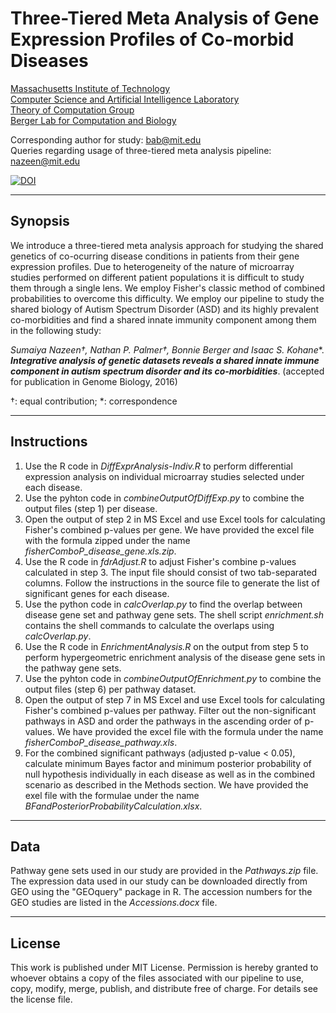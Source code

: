# Three-Tiered Meta Analysis of Gene Expression Profiles of Co-morbid Diseases
[Massachusetts Institute of Technology](http://web.mit.edu)</br>
[Computer Science and Artificial Intelligence Laboratory](www.csail.mit.edu)</br>
[Theory of Computation Group](http://theory.lcs.mit.edu)</br>
[Berger Lab for Computation and Biology](people.csail.mit.edu/bab/index.html)</br>

Corresponding author for study: bab@mit.edu</br>
Queries regarding usage of three-tiered meta analysis pipeline: nazeen@mit.edu</br>

[![DOI](https://zenodo.org/badge/69980342.svg)](https://zenodo.org/badge/latestdoi/69980342)

---
## Synopsis
We introduce a three-tiered meta analysis approach for studying the shared genetics of co-ocurring disease conditions in patients from their gene expression profiles. Due to heterogeneity of the nature of microarray studies performed on different patient populations it is difficult to study them through a single lens. We employ Fisher's classic method of combined probabilities to overcome this difficulty. We employ our pipeline to study the shared biology of Autism Spectrum Disorder (ASD) and its highly prevalent co-morbidities and find a shared innate immunity component among them in the following study:

**Sumaiya Nazeen†, Nathan P. Palmer†, Bonnie Berger* and Isaac S. Kohane**. **_Integrative analysis of genetic datasets reveals a shared innate immune component in autism spectrum disorder and its co-morbidities_**. (accepted for publication in Genome Biology, 2016)

†: equal contribution; *: correspondence

---
## Instructions
1. Use the R code in _DiffExprAnalysis-Indiv.R_ to perform differential expression analysis on individual microarray studies selected under each disease.
2. Use the pyhton code in _combineOutputOfDiffExp.py_ to combine the output files (step 1) per disease.
3. Open the output of step 2 in MS Excel and use Excel tools for calculating Fisher's combined p-values per gene. We have provided the excel file with the formula zipped under the name _fisherComboP_disease_gene.xls.zip_.
4. Use the R code in _fdrAdjust.R_ to adjust Fisher's combine p-values calculated in step 3. The input file should consist of two tab-separated columns. Follow the instructions in the source file to generate the list of significant genes for each disease.
5. Use the python code in _calcOverlap.py_ to find the overlap between disease gene set and pathway gene sets. The shell script _enrichment.sh_ contains the shell commands to calculate the overlaps using _calcOverlap.py_.
6. Use the R code in _EnrichmentAnalysis.R_ on the output from step 5 to perform hypergeometric enrichment analysis of the disease gene sets in the pathway gene sets.
7. Use the pyhton code in _combineOutputOfEnrichment.py_ to combine the output files (step 6) per pathway dataset.
8. Open the output of step 7 in MS Excel and use Excel tools for calculating Fisher's combined p-values per pathway. Filter out the non-significant pathways in ASD and order the pathways in the ascending order of p-values. We have provided the excel file with the formula under the name _fisherComboP_disease_pathway.xls_.
9. For the combined significant pathways (adjusted p-value < 0.05), calculate minimum Bayes factor and minimum posterior probability of null hypothesis individually in each disease as well as in the combined scenario as described in the Methods section. We have provided the exel file with the formulae under the name _BFandPosteriorProbabilityCalculation.xlsx_.

---
## Data
Pathway gene sets used in our study are provided in the _Pathways.zip_ file. The expression data used in our study can be downloaded directly from GEO using the "GEOquery" package in R. The accession numbers for the GEO studies are listed in the _Accessions.docx_ file.

---
## License
This work is published under MIT License. Permission is hereby granted to whoever obtains a copy of the files associated with our pipeline to use, copy, modify, merge, publish, and distribute free of charge. For details see the license file.
